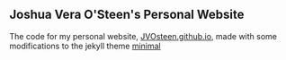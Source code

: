 ## Joshua Vera O'Steen's Personal Website

The code for my personal website, [JVOsteen.github.io](https://JVOsteen.github.io/), made with some modifications to the jekyll theme [minimal](http://pages-themes.github.io/minimal)

